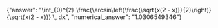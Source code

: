 {"answer": "\\int_{0}^{2} \\frac{\\arcsin\\left(\\frac{\\sqrt{x(2 - x)}}{2}\\right)}{\\sqrt{x(2 - x)}} \\, dx", "numerical_answer": "1.0306549346"}